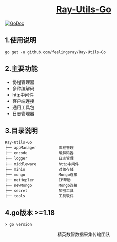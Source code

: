 <a href="https://iot.coal-cloud.cn"><h1 align="center">Ray-Utils-Go</h1></a>
[![GoDoc](https://godoc.org/github.com/feelingsray/Ray-Utils-Go?status.svg)](https://godoc.org/github.com/feelingsray/Ray-Utils-Go)

## 1.使用说明

    go get -u github.com/feelingsray/Ray-Utils-Go

## 2.主要功能

+ 协程管理器
+ 多种编解码
+ http中间件
+ 客户端连接
+ 通用工具包
+ 日志管理器

## 3.目录说明

    Ray-Utils-Go
    ├── appManager          协程管理
    ├── encode              编解码器
    ├── logger              日志管理
    ├── middleware          http中间件
    ├── minio               对象存储
    ├── mongo               Mongo连接
    ├── netHepler           IP帮助
    ├── newMongo            Mongo连接
    ├── secret              加密工具
    ├── tools               工具软件

## 4.go版本 >=1.18

    > go version

<p align="center">精英数智数据采集传输团队</p>
